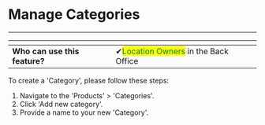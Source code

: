 # Manage Categories

***

<table data-card-size="large" data-view="cards"><thead><tr><th></th><th></th><th></th></tr></thead><tbody><tr><td><strong>Who can use this feature?</strong></td><td><span data-gb-custom-inline data-tag="emoji" data-code="2714">✔</span><mark style="color:green;">Location Owners</mark> in the Back Office</td><td></td></tr></tbody></table>

To create a 'Category', please follow these steps:

1. Navigate to the 'Products' > 'Categories'.
2. Click 'Add new category'.
3. Provide a name to your new 'Category'.
